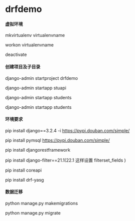 # drfdemo

#### 虚拟环境

mkvirtualenv virtualenvname

workon virtualenvname

deactivate

#### 创建项目及子目录

django-admin startproject drfdemo

django-admin startapp stuapi

django-admin startapp students

django-admin startapp students

#### 环境要求

pip install django==3.2.4 -i https://pypi.douban.com/simple/

pip install pymsql https://pypi.douban.com/simple/

pip install djangorestframework

pip install  django-filter==21.1(22.1 这样设置 filterset_fields )

pip install coreapi

pip install drf-yasg

#### 数据迁移

python manage.py makemigrations 

python manage.py migrate







